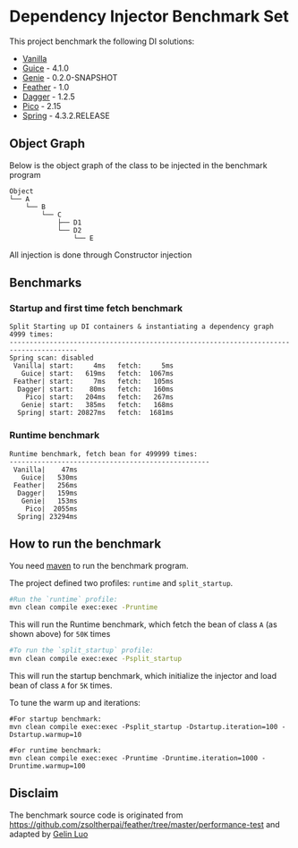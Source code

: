 # Dependency Injector Benchmark Set

This project benchmark the following DI solutions:

* [Vanilla](https://github.com/greenlaw110/di-benchmark/blob/master/src/main/java/com/greenlaw110/di_benchmark/DIFactory.java#L24) 
* [Guice](https://github.com/google/guice) - 4.1.0
* [Genie](https://github.com/osglworks/java-di) - 0.2.0-SNAPSHOT
* [Feather](https://github.com/zsoltherpai/feather) - 1.0
* [Dagger](https://github.com/square/dagger) - 1.2.5
* [Pico](http://picocontainer.com/) - 2.15
* [Spring](http://projects.spring.io/spring-framework/) - 4.3.2.RELEASE

## Object Graph

Below is the object graph of the class to be injected in the benchmark program

```
Object
└── A
    └── B
        └── C
            ├── D1
            └── D2
                └── E
```

All injection is done through Constructor injection

## Benchmarks

### Startup and first time fetch benchmark

```text
Split Starting up DI containers & instantiating a dependency graph 4999 times:
---------------------------------------------------------------------------------------
Spring scan: disabled
 Vanilla| start:     4ms   fetch:     5ms
   Guice| start:   619ms   fetch:  1067ms
 Feather| start:     7ms   fetch:   105ms
  Dagger| start:    80ms   fetch:   160ms
    Pico| start:   204ms   fetch:   267ms
   Genie| start:   385ms   fetch:   168ms
  Spring| start: 20827ms   fetch:  1681ms
```

### Runtime benchmark

```text
Runtime benchmark, fetch bean for 499999 times:
--------------------------------------------------
 Vanilla|    47ms
   Guice|   530ms
 Feather|   256ms
  Dagger|   159ms
   Genie|   153ms
    Pico|  2055ms
  Spring| 23294ms
```

## How to run the benchmark

You need [maven](http://maven.apache.org/) to run the benchmark program.

The project defined two profiles: `runtime` and `split_startup`.

```bash
#Run the `runtime` profile:
mvn clean compile exec:exec -Pruntime
```

This will run the Runtime benchmark, which fetch the bean of class `A` (as shown above) for `50K` times

```bash
#To run the `split_startup` profile:
mvn clean compile exec:exec -Psplit_startup
```

This will run the startup benchmark, which initialize the injector and load bean of class `A` for `5K` times.

To tune the warm up and iterations:

```
#For startup benchmark:
mvn clean compile exec:exec -Psplit_startup -Dstartup.iteration=100 -Dstartup.warmup=10
```

```
#For runtime benchmark:
mvn clean compile exec:exec -Pruntime -Druntime.iteration=1000 -Druntime.warmup=100
```

## Disclaim

The benchmark source code is originated from https://github.com/zsoltherpai/feather/tree/master/performance-test and adapted by [Gelin Luo](https://github.com/greenlaw110)
